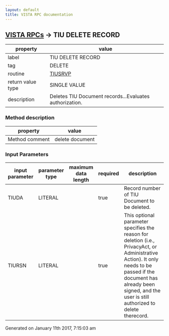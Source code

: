 ```yaml
---
layout: default
title: VISTA RPC documentation
---
```




## [VISTA RPCs](TableOfContent.md) &#8594; TIU DELETE RECORD 

 property | value 
--- | --- 
 label | TIU DELETE RECORD
 tag | DELETE
 routine | [TIUSRVP](http://code.osehra.org/dox/Routine_TIUSRVP_source.html)
 return value type | SINGLE VALUE
 description | Deletes TIU Document records...Evaluates authorization.


### Method description

 property | value 
--- | --- 
 Method comment | delete document

### Input Parameters

| input parameter | parameter type | maximum data length | required | description | 
| --- | --- | --- | --- | --- | 
| TIUDA | LITERAL |  | true | Record number of TIU Document to be deleted. | 
| TIURSN | LITERAL |  | true | This optional parameter specifies the reason for deletion (i.e., PrivacyAct, or Administrative Action). It only needs to be passed if the document has already been signed, and the user is still authorized to delete therecord. | 




 Generated on January 11th 2017, 7:15:03 am